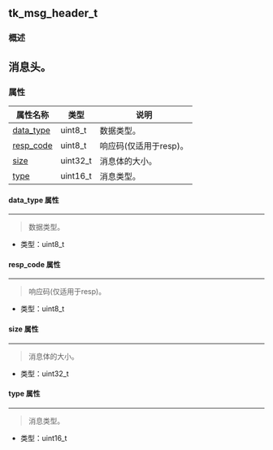## tk\_msg\_header\_t
### 概述
消息头。
----------------------------------
### 属性
<p id="tk_msg_header_t_properties">

| 属性名称 | 类型 | 说明 | 
| -------- | ----- | ------------ | 
| <a href="#tk_msg_header_t_data_type">data\_type</a> | uint8\_t | 数据类型。 |
| <a href="#tk_msg_header_t_resp_code">resp\_code</a> | uint8\_t | 响应码(仅适用于resp)。 |
| <a href="#tk_msg_header_t_size">size</a> | uint32\_t | 消息体的大小。 |
| <a href="#tk_msg_header_t_type">type</a> | uint16\_t | 消息类型。 |
#### data\_type 属性
-----------------------
> <p id="tk_msg_header_t_data_type">数据类型。

* 类型：uint8\_t

#### resp\_code 属性
-----------------------
> <p id="tk_msg_header_t_resp_code">响应码(仅适用于resp)。

* 类型：uint8\_t

#### size 属性
-----------------------
> <p id="tk_msg_header_t_size">消息体的大小。

* 类型：uint32\_t

#### type 属性
-----------------------
> <p id="tk_msg_header_t_type">消息类型。

* 类型：uint16\_t

